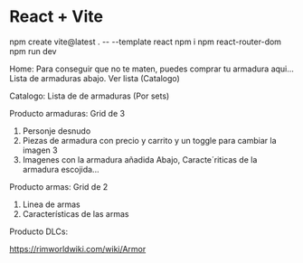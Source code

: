 # React + Vite

npm create vite@latest . -- --template react
npm i
npm react-router-dom
npm run dev


Home: 
Para conseguir que no te maten, puedes comprar tu armadura aqui...
Lista de armaduras abajo.
Ver lista (Catalogo)

Catalogo: 
Lista de de armaduras (Por sets)

Producto armaduras: 
Grid de 3
1. Personje desnudo
2. Piezas de armadura con precio y carrito y un toggle para cambiar la imagen 3
3. Imagenes con la armadura añadida
Abajo, Caracte´riticas de la armadura escojida... 

Producto armas: 
Grid de 2
1. Linea de armas
2. Características de las armas 

Producto DLCs: 


https://rimworldwiki.com/wiki/Armor